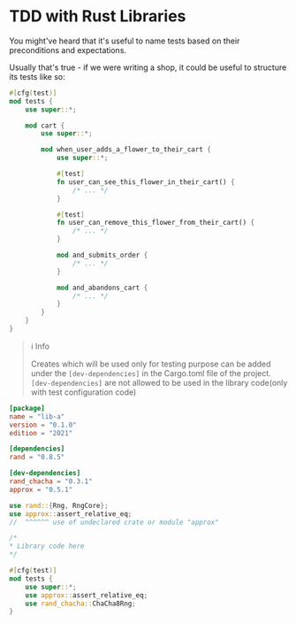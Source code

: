 # TDD with Rust Libraries

You might've heard that it's useful to name tests based on their preconditions and expectations.

Usually that's true - if we were writing a shop, it could be useful to structure its tests like so:

```rust
#[cfg(test)]
mod tests {
    use super::*;

    mod cart {
        use super::*;

        mod when_user_adds_a_flower_to_their_cart {
            use super::*;

            #[test]
            fn user_can_see_this_flower_in_their_cart() {
                /* ... */
            }

            #[test]
            fn user_can_remove_this_flower_from_their_cart() {
                /* ... */
            }

            mod and_submits_order {
                /* ... */
            }

            mod and_abandons_cart {
                /* ... */
            }
        }
    }
}
```

> ℹ️ Info
>
> Creates which will be used only for testing purpose can be added under the `[dev-dependencies]` in the Cargo.toml file of the project. `[dev-dependencies]` are not allowed to be used in the library code(only with test configuration code)

```toml
[package]
name = "lib-a"
version = "0.1.0"
edition = "2021"

[dependencies]
rand = "0.8.5"

[dev-dependencies]
rand_chacha = "0.3.1"
approx = "0.5.1"
```

```rust
use rand::{Rng, RngCore};
use approx::assert_relative_eq;
//  ^^^^^^ use of undeclared crate or module "approx"

/*
* Library code here
*/

#[cfg(test)]
mod tests {
    use super::*;
    use approx::assert_relative_eq;
    use rand_chacha::ChaCha8Rng;
}
```
